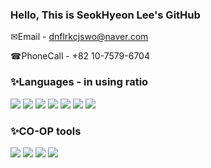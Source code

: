 ### Hello, This is SeokHyeon Lee's GitHub

✉Email - dnflrkcjswo@naver.com

☎PhoneCall - +82 10-7579-6704

### **✨Languages** - in using ratio

<img src="https://img.shields.io/badge/C-239128?style=plastic&logo=csharp&logoColor=FFFFFF"/></a>
<img src="https://img.shields.io/badge/PYTHON-3776AB?style=plastic&logo=python&logoColor=FFFFFF"/></a>
<img src="https://img.shields.io/badge/C++-00599C?style=plastic&logo=cplusplus&logoColor=FFFFFF"/></a>
<img src="https://img.shields.io/badge/C-A8B9CC?style=plastic&logo=C&logoColor=FFFFFF"/></a>
<img src="https://img.shields.io/badge/JAVA-FFFFFF?style=plastic&logo=OpenJDK&logoColor=000AFF"/></a>
<img src="https://img.shields.io/badge/JavaScript-F7DF1F?style=plastic&logo=javascript&logoColor=FFFFFF"/></a>
<img src="https://img.shields.io/badge/HTML5-E34F26?style=plastic&logo=Html5&logoColor=FFFFFF"/></a>

### **✨CO-OP tools**

<img src="https://img.shields.io/badge/GitHub-181717?style=plastic&logo=GitHub&logoColor=FFFFFF"/></a>
<img src="https://img.shields.io/badge/GitLab-FC6D26?style=plastic&logo=GitLab&logoColor=FFFFFF"/></a>
<img src="https://img.shields.io/badge/Slack-4A154B?style=plastic&logo=Slack&logoColor=FFFFFF"/></a>
<img src="https://img.shields.io/badge/Jira-0052CC?style=plastic&logo=Jira&logoColor=FFFFFF"/></a>

<!--
**Seok6704/Seok6704** is a ✨ _special_ ✨ repository because its `README.md` (this file) appears on your GitHub profile.

Here are some ideas to get you started:

- 🔭 I’m currently working on ...
- 🌱 I’m currently learning ...
- 👯 I’m looking to collaborate on ...
- 🤔 I’m looking for help with ...
- 💬 Ask me about ...
- 📫 How to reach me: ...
- 😄 Pronouns: ...
- ⚡ Fun fact: ...
-->
